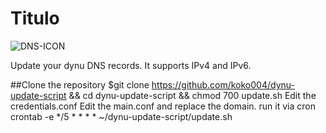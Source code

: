 # Titulo

![DNS-ICON](https://itigic.com/wp-content/uploads/2019/12/dns.jpg)

Update your dynu DNS records. It supports IPv4 and IPv6.

##Clone the repository
$git clone https://github.com/koko004/dynu-update-script && cd dynu-update-script && chmod 700 update.sh
Edit the credentials.conf
Edit the main.conf and replace the domain.
run it via cron
   crontab -e 
   */5 * * * * ~/dynu-update-script/update.sh


